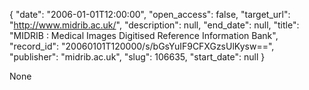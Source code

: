 {
  "date": "2006-01-01T12:00:00", 
  "open_access": false, 
  "target_url": "http://www.midrib.ac.uk/", 
  "description": null, 
  "end_date": null, 
  "title": "MIDRIB : Medical Images Digitised Reference Information Bank", 
  "record_id": "20060101T120000/s/bGsYuIF9CFXGzsUlKysw==", 
  "publisher": "midrib.ac.uk", 
  "slug": 106635, 
  "start_date": null
}

None